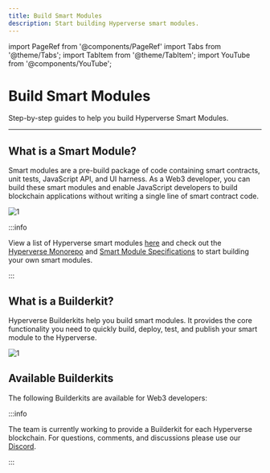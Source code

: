 ```yaml
---
title: Build Smart Modules
description: Start building Hyperverse smart modules.
---
```


import PageRef from '@components/PageRef'
import Tabs from '@theme/Tabs';
import TabItem from '@theme/TabItem';
import YouTube from '@components/YouTube';

# Build Smart Modules

Step-by-step guides to help you build Hyperverse Smart Modules.

---

## What is a Smart Module?

Smart modules are a pre-build package of code containing smart contracts, unit tests, JavaScript API, and UI harness. As a Web3 developer, you can build these smart modules and enable JavaScript developers to build blockchain applications without writing a single line of smart contract code.

![1](/img/content/docs/builderkit/1.png)

:::info

View a list of Hyperverse smart modules [here](/basics/modules) and check out the [Hyperverse Monorepo](./smart-modules/hyperverse-monorepo) and [Smart Module Specifications](./smart-modules/smart-module-specifications) to start building your own smart modules.

:::

## What is a Builderkit?

Hyperverse Builderkits help you build smart modules. It provides the core functionality you need to quickly build, deploy, test, and publish your smart module to the Hyperverse.

![1](/img/content/docs/builderkit/2.png)

## Available Builderkits

The following Builderkits are available for Web3 developers:

<PageRef url="./smart-modules/EVM/evm-builderkit" pageName="EVM Builderkit" />

:::info

The team is currently working to provide a Builderkit for each Hyperverse blockchain. For questions, comments, and discussions please use our [Discord](https://discord.com/invite/uqecGxg).

:::
